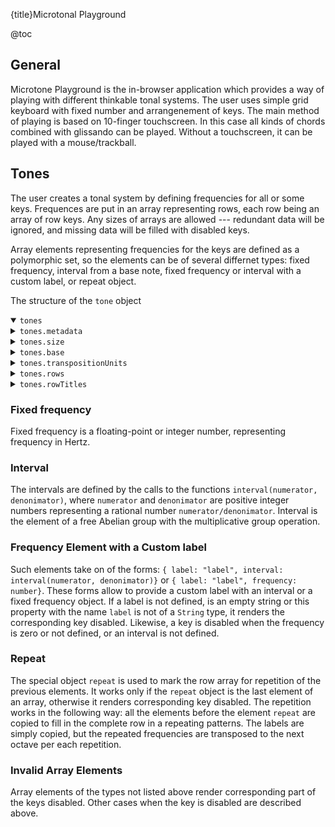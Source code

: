 {title}Microtonal Playground

@toc

## General

Microtone Playground is the in-browser application which provides a way of playing with different thinkable tonal systems. The user uses simple grid keyboard with fixed number and arrangenement of keys. The main method of playing is based on 10-finger touchscreen. In this case all kinds of chords combined with glissando can be played. Without a touchscreen, it can be played with a mouse/trackball.

## Tones

The user creates a tonal system by defining frequencies for all or some keys. Frequences are put in an array representing rows, each row being an array of row keys. Any sizes of arrays are allowed --- redundant data will be ignored, and missing data will be filled with disabled keys.

Array elements representing frequencies for the keys are defined as a polymorphic set, so the elements can be of several differnet types: fixed frequency, interval from a base note, fixed frequency or interval with a custom label, or repeat object.

The structure of the `tone` object
<details open="true"><summary><code>tones</code></summary>

<details><summary><code>tones.metadata</code></summary>
    <p>Metadata is the information on the tonal system shown when &ldquo;Tonal System Metadata&rdquo; is turned on.
    The text lines are shown in the order of the properties as they appear in the object <code>tones.metadata</code>.
    For property names, it is recommended to take care of proper capitalization and use quotation marks if blank space characters have to be used in the name. The values are strigns, they can contain arbitrary HTML markup.
    </p>
    <details><summary><code>tones.metadata.title</code></summary>
        <p>Title is shown as heading of the metadata element.</p>
    </details>
    <details><summary><code>tones.metadata.copyright</code></summary>
        <p>Copyright HTML is prefixed with &ldquo;Copyright &copy;&rdquo;.</p>
    </details>
</details>

<details><summary><code>tones.size</code></summary>
    <details><summary><code>tones.size.width</code></summary>
        <p>Number of columns in the keyboard table</p>
    </details>
    <details><summary><code>tones.size.height</code></summary>
        <p>Number of rows in the keyboard table. This is only a limiting property. The actual number of rows cannot be greater than this number, but it could be smaller, if the actual number of elements of <code>tones.rows</code> is smaller.</p>
    </details>
</details>

<details><summary><code>tones.base</code></summary>
    <p>Base frequency in Hz used to calculate frequencies specified as intervals.</p>
</details>

<details><summary><code>tones.transpositionUnits</code></summary>
    <p>Number of the transposition units per octave. For 12-EDO, this value is usually 12. This value is used in the calculations of the minimum and maximum values of Transposition.</p>
</details>

<details><summary><code>tones.rows</code></summary>
    <p>Array of arrays of tone objects.</p>
</details>

<details><summary><code>tones.rowTitles</code></summary>
    <p>Array of arrays of strings. Each string is the title of a row corresponding to the mode. The object <code>repeat</code> can be used at the end. It specifies that the last string should be used for the rest of the modes.</p>
</details>

</details>

### Fixed frequency

Fixed frequency is a floating-point or integer number, representing frequency in Hertz.

### Interval

The intervals are defined by the calls to the functions `interval(numerator, denonimator)`, where `numerator` and `denonimator` are positive integer numbers representing a rational number `numerator/denonimator`. Interval is the element of a free Abelian group with the multiplicative group operation.

### Frequency Element with a Custom label

Such elements take on of the forms: `{ label: "label", interval: interval(numerator, denonimator)}` or `{ label: "label", frequency: number}`. These forms allow to provide a custom label with an interval or a fixed frequency object. If a label is not defined, is an empty string or this property with the name `label` is not of a `String` type, it renders the corresponding key disabled. Likewise, a key is disabled when the frequency is zero or not defined, or an interval is not defined.

### Repeat

The special object `repeat` is used to mark the row array for repetition of the previous elements. It works only if the `repeat` object is the last element of an array, otherwise it renders corresponding key disabled. The repetition works in the following way: all the elements before the element `repeat` are copied to fill in the complete row in a repeating patterns. The labels are simply copied, but the repeated frequencies are transposed to the next octave per each repetition.

### Invalid Array Elements

Array elements of the types not listed above render corresponding part of the keys disabled. Other cases when the key is disabled are described above.